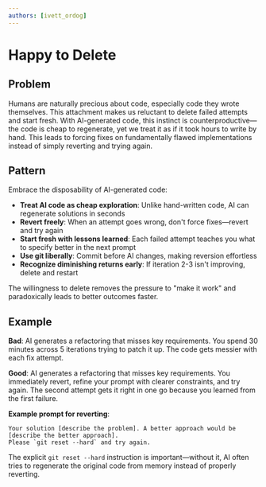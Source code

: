```yaml
---
authors: [ivett_ordog]
---
```


# Happy to Delete

## Problem
Humans are naturally precious about code, especially code they wrote themselves. This attachment makes us reluctant to delete failed attempts and start fresh. With AI-generated code, this instinct is counterproductive—the code is cheap to regenerate, yet we treat it as if it took hours to write by hand. This leads to forcing fixes on fundamentally flawed implementations instead of simply reverting and trying again.

## Pattern
Embrace the disposability of AI-generated code:

- **Treat AI code as cheap exploration**: Unlike hand-written code, AI can regenerate solutions in seconds
- **Revert freely**: When an attempt goes wrong, don't force fixes—revert and try again
- **Start fresh with lessons learned**: Each failed attempt teaches you what to specify better in the next prompt
- **Use git liberally**: Commit before AI changes, making reversion effortless
- **Recognize diminishing returns early**: If iteration 2-3 isn't improving, delete and restart

The willingness to delete removes the pressure to "make it work" and paradoxically leads to better outcomes faster.

## Example

**Bad**: AI generates a refactoring that misses key requirements. You spend 30 minutes across 5 iterations trying to patch it up. The code gets messier with each fix attempt.

**Good**: AI generates a refactoring that misses key requirements. You immediately revert, refine your prompt with clearer constraints, and try again. The second attempt gets it right in one go because you learned from the first failure.

**Example prompt for reverting**:
```
Your solution [describe the problem]. A better approach would be [describe the better approach].
Please `git reset --hard` and try again.
```

The explicit `git reset --hard` instruction is important—without it, AI often tries to regenerate the original code from memory instead of properly reverting.
